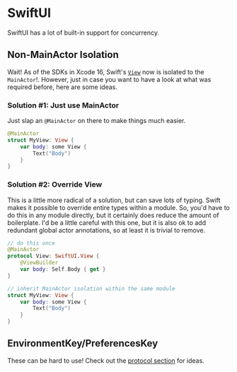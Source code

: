 # SwiftUI

SwiftUI has a lot of built-in support for concurrency.

## Non-MainActor Isolation

Wait! As of the SDKs in Xcode 16, Swift's [`View`](https://developer.apple.com/documentation/swiftui/view) now is isolated to the `MainActor`!. However, just in case you want to have a look at what was required before, here are some ideas.

### Solution #1: Just use MainActor

Just slap an `@MainActor` on there to make things much easier.

```swift
@MainActor
struct MyView: View {
    var body: some View {
        Text("Body")
    }
}
```

### Solution #2: Override View

This is a little more radical of a solution, but can save lots of typing. Swift makes it possible to override entire types within a module. So, you'd have to do this in any module directly, but it certainly does reduce the amount of boilerplate. I'd be a little careful with this one, but it is also ok to add redundant global actor annotations, so at least it is trivial to remove.

```swift
// do this once
@MainActor
protocol View: SwiftUI.View {
    @ViewBuilder
    var body: Self.Body { get }
}

// inherit MainActor isolation within the same module
struct MyView: View {
    var body: some View {
        Text("Body")
    }
}
```

## EnvironmentKey/PreferencesKey

These can be hard to use! Check out the [protocol section](./Protocols.md) for ideas.
